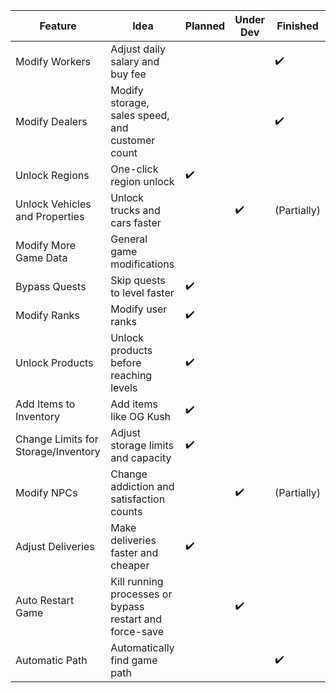 | Feature                              | Idea                                  | Planned                | Under Dev              | Finished                  |
|--------------------------------------|---------------------------------------|------------------------|------------------------|---------------------------|
| Modify Workers                       | Adjust daily salary and buy fee       |                        |                        | ✔️                        |
| Modify Dealers                       | Modify storage, sales speed, and customer count |                      |                        |       ✔️                      |
| Unlock Regions                       | One-click region unlock               | ✔️                      |                        |                           |
| Unlock Vehicles and Properties       | Unlock trucks and cars faster         |                     |          ✔️                |        (Partially)                   |
| Modify More Game Data                | General game modifications            |                        |                        |                           |
| Bypass Quests                        | Skip quests to level faster           | ✔️                      |                        |                           |
| Modify Ranks                         | Modify user ranks                     | ✔️                      |                        |                           |
| Unlock Products                      | Unlock products before reaching levels | ✔️                      |                        |                           |
| Add Items to Inventory               | Add items like OG Kush                | ✔️                      |                        |                           |
| Change Limits for Storage/Inventory | Adjust storage limits and capacity    | ✔️                      |                        |                           |
| Modify NPCs                          | Change addiction and satisfaction counts |                       |     ✔️                   |  (Partially)                        |
| Adjust Deliveries                    | Make deliveries faster and cheaper    | ✔️                      |                        |                           |
| Auto Restart Game                    | Kill running processes or bypass restart and force-save |              |       ✔️                 |                           |
| Automatic Path                       | Automatically find game path          |                       |                        |         ✔️                  |
